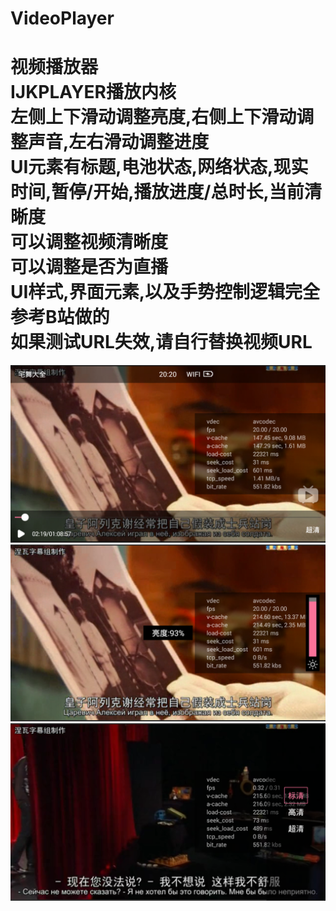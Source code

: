 VideoPlayer
===========================  
视频播放器  
IJKPLAYER播放内核  
左侧上下滑动调整亮度,右侧上下滑动调整声音,左右滑动调整进度  
UI元素有标题,电池状态,网络状态,现实时间,暂停/开始,播放进度/总时长,当前清晰度  
可以调整视频清晰度  
可以调整是否为直播  
UI样式,界面元素,以及手势控制逻辑完全参考B站做的  
如果测试URL失效,请自行替换视频URL
========================
![](https://github.com/DemonWitcher/VideoPlayer/raw/master/art/art1.png)  
![](https://github.com/DemonWitcher/VideoPlayer/raw/master/art/art2.png)  
![](https://github.com/DemonWitcher/VideoPlayer/raw/master/art/art3.png)  
